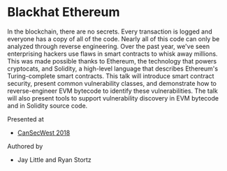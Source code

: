 # Blackhat Ethereum

In the blockchain, there are no secrets. Every transaction is logged and everyone has a copy of all of the code. Nearly all of this code can only be analyzed through reverse engineering. Over the past year, we've seen enterprising hackers use flaws in smart contracts to whisk away millions. This was made possible thanks to Ethereum, the technology that powers cryptocats, and Solidity, a high-level language that describes Ethereum's Turing-complete smart contracts. This talk will introduce smart contract security, present common vulnerability classes, and demonstrate how to reverse-engineer EVM bytecode to identify these vulnerabilities. The talk will also present tools to support vulnerability discovery in EVM bytecode and in Solidity source code.

Presented at

* [CanSecWest 2018](https://cansecwest.com/csw18archive.html)

Authored by

* Jay Little and Ryan Stortz
